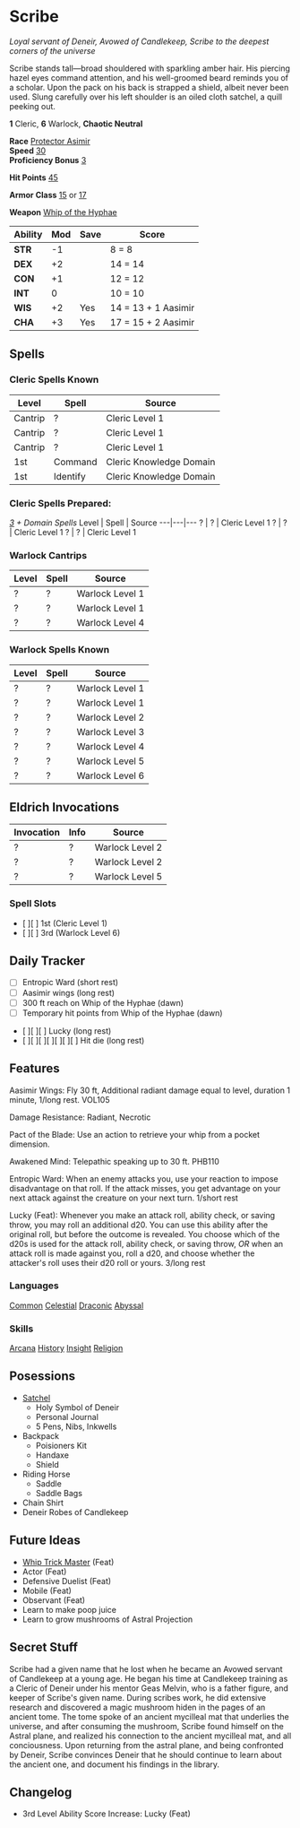 # Scribe
_Loyal servant of Deneir, Avowed of Candlekeep, Scribe to the deepest corners of the universe_

Scribe stands tall—broad shouldered with sparkling amber hair. His piercing hazel eyes command attention, and his well-groomed beard reminds you of a scholar.  Upon the pack on his back is strapped a shield, albeit never been used.  Slung carefully over his left shoulder is an oiled cloth satchel, a quill peeking out. 

**1** Cleric, **6** Warlock, **Chaotic Neutral**   

**Race** [Protector Asimir](VOL105)   
**Speed** [30](. "Aasimir")  
**Proficiency Bonus** [3](. "Level 5")  

**Hit Points** 
[45](. "9 + (6 * (5+1))")  

**Armor Class** [15](. "13 Chain Shirt + 2 Dex") or  [17](. "13 Chain Shirt + 2 Dex + 2 Shield")

**Weapon** [Whip of the Hyphae](../item/Whip%20of%20the%20Hyphae.md)

Ability | Mod | Save | Score
--------|-----|------|-------
**STR** | -1  |      |  8 = 8
**DEX** | +2  |      | 14 = 14
**CON** | +1  |      | 12 = 12
**INT** |  0  |      | 10 = 10
**WIS** | +2  | Yes  | 14 = 13 + 1 Aasimir
**CHA** | +3  | Yes  | 17 = 15 + 2 Aasimir

## Spells 

### Cleric Spells Known
Level | Spell | Source |
---|---|---
Cantrip | ? | Cleric Level 1
Cantrip | ? | Cleric Level 1
Cantrip | ? | Cleric Level 1
1st | Command | Cleric Knowledge Domain
1st | Identify | Cleric Knowledge Domain

### Cleric Spells Prepared: 
_[3](. "2 WIS + 1 Level Cleric") + Domain Spells_
Level | Spell | Source
---|---|---
? | ? | Cleric Level 1
? | ? | Cleric Level 1
? | ? | Cleric Level 1

### Warlock Cantrips 
Level | Spell | Source
---|---|---
? | ? | Warlock Level 1
? | ? | Warlock Level 1
? | ? | Warlock Level 4

### Warlock Spells Known 
Level | Spell | Source
---|---|---
? | ? | Warlock Level 1
? | ? | Warlock Level 1
? | ? | Warlock Level 2
? | ? | Warlock Level 3
? | ? | Warlock Level 4
? | ? | Warlock Level 5
? | ? | Warlock Level 6

## Eldrich Invocations
Invocation | Info | Source |
---|---|---
? | ? | Warlock Level 2
? | ? | Warlock Level 2
? | ? | Warlock Level 5

<!--
### Great Old One Expanded Spell List
_Currently not using any of these_
Spell Level | Spells
--- | ---
1st | dissonant whispers, hideous laughter  
2nd | detect thoughts, phantasmal force  
3rd | clairvoyance, sending
4th | dominate beast, black tenticles 
5th | dominate person, telekenisis 
-->

### Spell Slots
- [ ][ ] 1st (Cleric Level 1)
- [ ][ ] 3rd (Warlock Level 6)

## Daily Tracker
- [ ] Entropic Ward (short rest) 
- [ ] Aasimir wings (long rest)
- [ ] 300 ft reach on Whip of the Hyphae (dawn)
- [ ] Temporary hit points from Whip of the Hyphae (dawn)
- [ ][ ][ ] Lucky (long rest)
- [ ][ ][ ][ ][ ][ ][ ] Hit die (long rest) 

## Features
Aasimir Wings: Fly 30 ft, Additional radiant damage equal to level, duration 1 minute, 1/long rest. VOL105   

Damage Resistance: Radiant, Necrotic  

Pact of the Blade: Use an action to retrieve your whip from a pocket dimension.  

Awakened Mind: Telepathic speaking up to 30 ft. PHB110

Entropic Ward: When an enemy attacks you, use your reaction to impose disadvantage on that roll. 
If the attack misses, you get advantage on your next attack against the creature on your next turn. 1/short rest

Lucky (Feat): Whenever you make an attack roll, ability check, or saving throw, you may roll an additional d20. You can use this ability after the original roll, but before the outcome is revealed. You choose which of the d20s is used for the attack roll, ability check, or saving throw, _OR_ when an attack roll is made against you, roll a d20, and choose whether the attacker's roll uses their d20 roll or yours. 3/long rest

### **Languages**
[Common](. "Aasimir")
[Celestial](. "Aasimir")
[Draconic](. "Cloystered Scholar")
[Abyssal](. "Cloystered Scholar")

### **Skills**
[Arcana](. "Cloystered Scholar")
[History](. "Cloystered Scholar")
[Insight](. "Cleric")
[Religion](. "Cleric")

## **Posessions**
- [Satchel](<../item/Satchel of Candlekeep.md>)
  - Holy Symbol of Deneir  
  - Personal Journal   
  - 5 Pens, Nibs, Inkwells  
- Backpack
  - Poisioners Kit  
  - Handaxe  
  - Shield  
- Riding Horse
  - Saddle 
  - Saddle Bags
- Chain Shirt
- Deneir Robes of Candlekeep


## Future Ideas
- [Whip Trick Master](https://www.dandwiki.com/wiki/Whip_Trick_Master_(5e_Feat)) (Feat)   
- Actor (Feat)
- Defensive Duelist (Feat)  
- Mobile (Feat)  
- Observant (Feat)  
- Learn to make poop juice 
- Learn to grow mushrooms of Astral Projection 


## Secret Stuff
Scribe had a given name that he lost when he became an Avowed servant of Candlekeep at a young age. He began his time at Candlekeep training as a Cleric of Deneir under his mentor Geas Melvin, who is a father figure, and keeper of Scribe's given name. During scribes work, he did extensive research and discovered a magic mushroom hiden in the pages of an ancient tome. The tome spoke of an ancient mycilleal mat that underlies the universe, and after consuming the mushroom, Scribe found himself on the Astral plane, and realized his connection to the ancient mycilleal mat, and all conciousness. Upon returning from the astral plane, and being confronted by Deneir, Scribe convinces Deneir that he should continue to learn about the ancient one, and document his findings in the library.  


## Changelog 
- 3rd Level Ability Score Increase: Lucky (Feat)  

